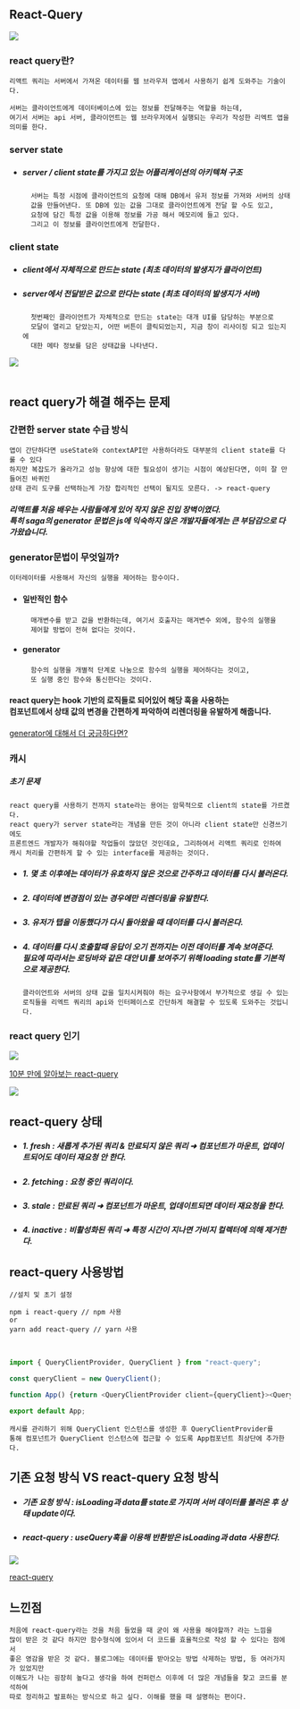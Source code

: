 ## React-Query

<img src="https://images.velog.io/images/jo_love/post/bf54eee2-7229-47f9-a7b7-8f87216b433d/react-query.svg">

### react query란?

    리액트 쿼리는 서버에서 가져온 데이터를 웹 브라우저 앱에서 사용하기 쉽게 도와주는 기술이다.

    서버는 클라이언트에게 데이터베이스에 있는 정보를 전달해주는 역할을 하는데,
    여기서 서버는 api 서버, 클라이언트는 웹 브라우저에서 실행되는 우리가 작성한 리엑트 앱을 의미를 한다.

### server state

- ##### server / client state를 가지고 있는 어플리케이션의 아키텍쳐 구조

        서버는 특정 시점에 클라이언트의 요청에 대해 DB에서 유저 정보를 가져와 서버의 상태
        값을 만들어낸다. 또 DB에 있는 값을 그대로 클라이언트에게 전달 할 수도 있고,
        요청에 담긴 특정 값을 이용해 정보를 가공 해서 메모리에 들고 있다.
        그리고 이 정보를 클라이언트에게 전달한다.

### client state

- ##### client에서 자체적으로 만드는 state (최초 데이터의 발생지가 클라이언트)
- ##### server에서 전달받은 값으로 만다는 state (최초 데이터의 발생지가 서버)

        첫번째인 클라이언트가 자체적으로 만드는 state는 대개 UI를 담당하는 부분으로
        모달이 열리고 닫았는지, 어떤 버튼이 클릭되었는지, 지금 창이 리사이징 되고 있는지에
        대한 메타 정보를 담은 상태값을 나타낸다.

<img src="https://velog.velcdn.com/images/jay/post/0ab8d6f8-dc26-4ee0-904e-7ad876806841/image.png">

<br>
<br>

## react query가 해결 해주는 문제

### 간편한 server state 수급 방식

    앱이 간단하다면 useState와 contextAPI만 사용하더라도 대부분의 client state를 다룰 수 있다
    하지만 복잡도가 올라가고 성능 향상에 대한 필요성이 생기는 시점이 예상된다면, 이미 잘 만들어진 바퀴인
    상태 관리 도구를 선택하는게 가장 합리적인 선택이 될지도 모른다. -> react-query

##### 리액트를 처음 배우는 사람들에게 있어 작지 않은 진입 장벽이였다. <br>특히 saga의 generator 문법은 js에 익숙하지 않은 개발자들에게는 큰 부담감으로 다가왔습니다.

### generator문법이 무엇일까?

    이터레이터를 사용해서 자신의 실행을 제어하는 함수이다.

- #### 일반적인 함수
        매개변수를 받고 값을 반환하는데, 여기서 호출자는 매겨변수 외에, 함수의 실행을
        제어할 방법이 전혀 없다는 것이다.

* #### generator
        함수의 실행을 개별적 단계로 나눔으로 함수의 실행을 제어하다는 것이고,
        또 실행 중인 함수와 통신한다는 것이다.

#### react query는 hook 기반의 로직들로 되어있어 해당 훅을 사용하는 <br>컴포넌트에서 상태 값의 변경을 간편하게 파악하여 리렌더링을 유발하게 해줍니다.

[generator에 대해서 더 궁금하다면?](https://m.blog.naver.com/PostView.naver?isHttpsRedirect=true&blogId=on21life&logNo=221610383003)

### 캐시

##### 초기 문제

    react query를 사용하기 전까지 state라는 용어는 암묵적으로 client의 state를 가르켰다.
    react query가 server state라는 개념을 만든 것이 아니라 client state만 신경쓰기에도
    프론트엔드 개발자가 해줘야할 작업들이 많았던 것인데요, 그리하여서 리액트 쿼리로 인하여
    캐시 처리를 간편하게 할 수 있는 interface를 제공하는 것이다.

- ##### 1. 몇 초 이후에는 데이터가 유효하지 않은 것으로 간주하고 데이터를 다시 불러온다.

- ##### 2. 데이터에 변경점이 있는 경우에만 리렌더링을 유발한다.

- ##### 3. 유저가 탭을 이동했다가 다시 돌아왔을 때 데이터를 다시 불러온다.

- ##### 4. 데이터를 다시 호출할때 응답이 오기 전까지는 이전 데이터를 계속 보여준다. <br>필요에 따라서는 로딩바와 같은 대안 UI를 보여주기 위해 loading state를 기본적으로 제공한다.

      클라이언트와 서버의 상태 값을 일치시켜줘야 하는 요구사항에서 부가적으로 생길 수 있는
      로직들을 리엑트 쿼리의 api와 인터페이스로 간단하게 해결할 수 있도록 도와주는 것입니다.

### react query 인기

<img src="https://velog.velcdn.com/images/jay/post/17e55a84-1b87-48fe-898a-f1c70b170019/image.png">

[10분 만에 알아보는 react-query](https://velog.io/@jay/10-minute-react-query-concept)

<img src="https://velog.velcdn.com/images%2Fjkl1545%2Fpost%2F89cf1f23-57f4-4772-a06d-71cdcbb54bde%2F%E1%84%89%E1%85%B3%E1%84%8F%E1%85%B3%E1%84%85%E1%85%B5%E1%86%AB%E1%84%89%E1%85%A3%E1%86%BA%202022-01-27%20%E1%84%8B%E1%85%A9%E1%84%92%E1%85%AE%202.25.48.png">

## react-query 상태

- ##### 1. fresh : 새롭게 추가된 쿼리 & 만료되지 않은 쿼리 ➜ 컴포넌트가 마운트, 업데이트되어도 데이터 재요청 안 한다.

- ##### 2. fetching : 요청 중인 쿼리이다.

- ##### 3. stale : 만료된 쿼리 ➜ 컴포넌트가 마운트, 업데이트되면 데이터 재요청을 한다.

- ##### 4. inactive : 비활성화된 쿼리 ➜ 특정 시간이 지나면 가비지 컬렉터에 의해 제거한다.

## react-query 사용방법

```
//설치 및 초기 설정

npm i react-query // npm 사용
or
yarn add react-query // yarn 사용
```

<br>

```js
import { QueryClientProvider, QueryClient } from "react-query";

const queryClient = new QueryClient();

function App() {return <QueryClientProvider client={queryClient}><QueryClientProvider/>}

export default App;
```

    캐시를 관리하기 위해 QueryClient 인스턴스를 생성한 후 QueryClientProvider를
    통해 컴포넌트가 QueryClient 인스턴스에 접근할 수 있도록 App컴포넌트 최상단에 추가한다.

## 기존 요청 방식 VS react-query 요청 방식

- ##### 기존 요청 방식 : isLoading과 data를 state로 가지며 서버 데이터를 불러온 후 상태 update이다.
- ##### react-query : useQuery훅을 이용해 반환받은 isLoading과 data 사용한다.

<img src="https://velog.velcdn.com/images%2Fjkl1545%2Fpost%2Fb72f7dcc-555f-4a46-9501-1fabd5e775f5%2F%E1%84%89%E1%85%B3%E1%84%8F%E1%85%B3%E1%84%85%E1%85%B5%E1%86%AB%E1%84%89%E1%85%A3%E1%86%BA%202022-01-27%20%E1%84%8B%E1%85%A9%E1%84%92%E1%85%AE%202.45.00.png">

[react-query](https://velog.io/@jkl1545/React-Query)

## 느낀점

    처음에 react-query라는 것을 처음 들었을 때 굳이 왜 사용을 해야할까? 라는 느낌을
    많이 받은 것 같다 하지만 함수형식에 있어서 더 코드를 효율적으로 작성 할 수 있다는 점에서
    좋은 영감을 받은 것 같다. 블로그에는 데이터를 받아오는 방법 삭제하는 방법, 등 여러가지가 있었지만
    이해도가 나는 굉장히 높다고 생각을 하여 컨퍼런스 이후에 더 많은 개념들을 찾고 코드를 분석하여
    따로 정리하고 발표하는 방식으로 하고 싶다. 이해를 했을 때 설명하는 편이다.
